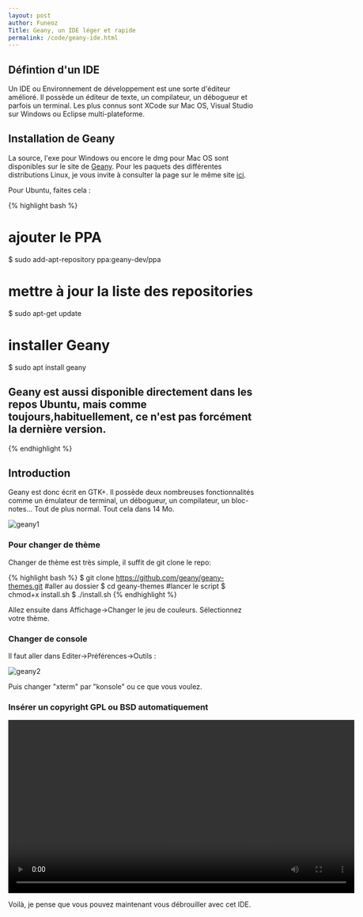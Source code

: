 ```yaml
---
layout: post
author: Funeoz
Title: Geany, un IDE léger et rapide
permalink: /code/geany-ide.html
---
```


## Défintion d'un IDE

Un IDE ou Environnement de développement est une sorte d'éditeur amélioré. Il possède un éditeur de texte, un compilateur, un débogueur et parfois un terminal. Les plus connus sont XCode sur Mac OS, Visual Studio sur Windows ou Eclipse multi-plateforme.

## Installation de Geany

La source, l'exe pour Windows ou encore le dmg pour Mac OS sont disponibles sur le site de [Geany](https://www.geany.org/Download/Releases). 
Pour les paquets des différentes distributions Linux, je vous invite à consulter la page sur le même site [ici](https://www.geany.org/Download/ThirdPartyPackages). 

Pour Ubuntu, faites cela :

{% highlight bash %}
# ajouter le PPA
$ sudo add-apt-repository ppa:geany-dev/ppa
# mettre à jour la liste des repositories
$ sudo apt-get update 
# installer Geany
$ sudo apt install geany
## Geany est aussi disponible directement dans les repos Ubuntu, mais comme toujours,habituellement, ce n'est pas forcément la dernière version.
{% endhighlight %}

## Introduction

Geany est donc écrit en GTK+. Il possède deux nombreuses fonctionnalités comme un émulateur de terminal, un débogueur, un compilateur, un bloc-notes... Tout de plus normal. Tout cela dans 14 Mo.

![geany1](/techlovers/assets/image1geany.png)

### Pour changer de thème 

Changer de thème est très simple, il suffit de git clone le repo:

{% highlight bash %}
$ git clone https://github.com/geany/geany-themes.git
#aller au dossier
$ cd geany-themes
#lancer le script
$ chmod+x install.sh
$ ./install.sh
{% endhighlight %}

Allez ensuite dans Affichage->Changer le jeu de couleurs. Sélectionnez votre thème.

### Changer de console

Il faut aller dans Editer->Préférences->Outils : 

![geany2](/techlovers/assets/image2geany.png)

Puis changer "xterm" par "konsole" ou ce que vous voulez.

### Insérer un copyright GPL ou BSD automatiquement

<video width="700" height="auto" controls> <source src="{{ site.baseurl }}/assets/video1geany.mp4" type="video/mp4"> 
</video>

Voilà, je pense que vous pouvez maintenant vous débrouiller avec cet IDE.
